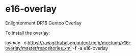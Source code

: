 # e16-overlay
Enlightenment DR16 Gentoo Overlay

To install the overlay:

layman -o https://raw.githubusercontent.com/mcclung/e16-overlay/master/repositories.xml -f -a e16-overlay
